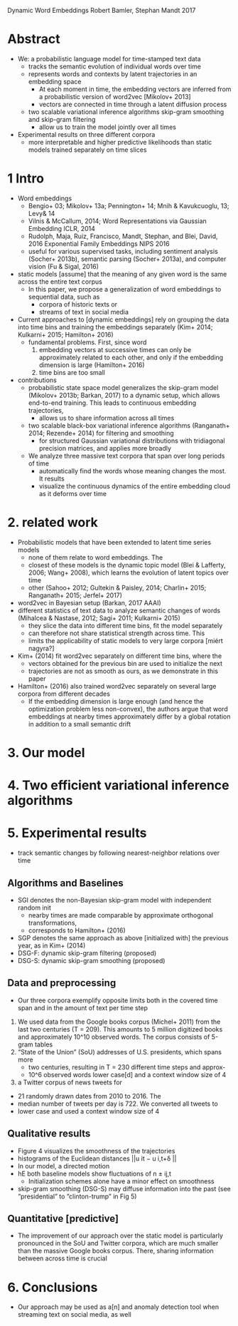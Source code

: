 Dynamic Word Embeddings
Robert Bamler, Stephan Mandt
2017

# Abstract

* We: a probabilistic language model for time-stamped text data
  * tracks the semantic evolution of individual words over time
  * represents words and contexts by latent trajectories in an embedding space
    * At each moment in time, the embedding vectors are inferred from a
      probabilistic version of word2vec [Mikolov+ 2013]
    * vectors are connected in time through a latent diffusion process
  * two scalable variational inference algorithms
    skip-gram smoothing and skip-gram filtering
    * allow us to train the model jointly over all times
* Experimental results on three different corpora
  * more interpretable and higher predictive likelihoods
    than static models trained separately on time slices

# 1 Intro

* Word embeddings
  * Bengio+ 03; Mikolov+ 13a; Pennington+ 14; Mnih & Kavukcuoglu, 13; Levy& 14
  * Vilnis & McCallum, 2014;
    Word Representations via Gaussian Embedding
    ICLR, 2014
  * Rudolph, Maja, Ruiz, Francisco, Mandt, Stephan, and Blei, David, 2016
    Exponential Family Embeddings
    NIPS 2016
  * useful for various supervised tasks, including
    sentiment analysis (Socher+ 2013b), semantic parsing (Socher+ 2013a), and
    computer vision (Fu & Sigal, 2016)
* static models [assume] that the meaning of any given word is the same across
  the entire text corpus
  * In this paper, we propose a generalization of word embeddings to sequential
    data, such as
    * corpora of historic texts or
    * streams of text in social media
* Current approaches to [dynamic embeddings] rely on
  grouping the data into time bins and training the embeddings separately
  (Kim+ 2014; Kulkarni+ 2015; Hamilton+ 2016)
  * fundamental problems. First, since word
    1. embedding vectors at successive times can only be approximately related
       to each other,
       and only if the embedding dimension is large (Hamilton+ 2016)
    2. time bins are too small
* contributions
  * probabilistic state space model generalizes the skip-gram model
    (Mikolov+ 2013b; Barkan, 2017) to a dynamic setup, which allows
    end-to-end training. This leads to continuous embedding trajectories,
    * allows us to share information across all times
  * two scalable black-box variational inference algorithms
    (Ranganath+ 2014; Rezende+ 2014) for filtering and smoothing
    * for structured Gaussian variational distributions with tridiagonal
    precision matrices, and applies more broadly
  * We analyze three massive text corpora that span over long periods of time
    * automatically find the words whose meaning changes the most. It results
    * visualize the continuous dynamics of the entire embedding cloud as it
      deforms over time

# 2. related work

* Probabilistic models that have been extended to latent time series models
  * none of them relate to word embeddings. The
  * closest of these models is the dynamic topic model
    (Blei & Lafferty, 2006; Wang+ 2008), which
    learns the evolution of latent topics over time
  * other (Sahoo+ 2012; Gultekin & Paisley, 2014; Charlin+ 2015;
    Ranganath+ 2015; Jerfel+ 2017)
* word2vec in Bayesian setup (Barkan, 2017 AAAI)
* different statistics of text data to analyze semantic changes of words
  (Mihalcea & Nastase, 2012; Sagi+ 2011; Kulkarni+ 2015)
  * they slice the data into different time bins, fit the model separately
  * can therefore not share statistical strength across time. This
  * limits the applicability of static models to very large corpora [miért
    nagyra?]
* Kim+ (2014) fit word2vec separately on different time bins, where the
  * vectors obtained for the previous bin are used to initialize the next
  * trajectories are not as smooth as ours, as we demonstrate in this paper
* Hamilton+ (2016) also trained word2vec separately on several large
  corpora from different decades
  * If the embedding dimension is large enough (and hence the optimization
    problem less non-convex), the authors argue that word embeddings at nearby
    times approximately differ by a global rotation in addition to a small
    semantic drift

# 3. Our model

# 4. Two efficient variational inference algorithms

# 5. Experimental results

* track semantic changes by following nearest-neighbor relations over time

## Algorithms and Baselines

* SGI denotes the non-Bayesian skip-gram model with independent random init
  * nearby times are made comparable by approximate orthogonal transformations,
  * corresponds to Hamilton+ (2016)
* SGP denotes the same approach as above [initialized with] the previous year,
  as in Kim+ (2014)
* DSG-F: dynamic skip-gram filtering (proposed)
* DSG-S: dynamic skip-gram smoothing (proposed)

## Data and preprocessing

* Our three corpora exemplify opposite limits
  both in the covered time span and in the amount of text per time step
1. We used data from the Google books corpus (Michel+ 2011) from the last two
   centuries (T = 209).  This amounts to 5 million digitized books and
   approximately 10^10 observed words. The corpus consists of 5-gram tables
2. “State of the Union” (SoU) addresses of U.S. presidents, which spans more
   * two centuries, resulting in T = 230 different time steps and approx-
   * 10^6 observed words lower case[d] and a context window size of 4
3. a Twitter corpus of news tweets for
  * 21 randomly drawn dates from 2010 to 2016. The
  * median number of tweets per day is 722. We converted all tweets to
  * lower case and used a context window size of 4

## Qualitative results

* Figure 4 visualizes the smoothness of the trajectories
 * histograms of the Euclidean distances ||u it − u i,t+δ ||
 * In our model, a directed motion
 * hE both baseline models show fluctuations of n ± ij,t
   * Initialization schemes alone have a minor effect on smoothness
* skip-gram smoothing (DSG-S) may diffuse information into the past
  (see ”presidential” to ”clinton-trump” in Fig 5)

## Quantitative [predictive]

* The improvement of our approach over the static model is particularly
  pronounced in the SoU and Twitter corpora, which are much smaller than the
  massive Google books corpus.  There, sharing information between across time
  is crucial

# 6. Conclusions

* Our approach may be used as a[n] and anomaly detection tool when streaming
  text on social media, as well

